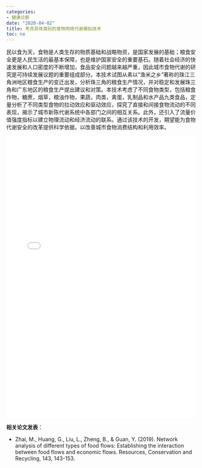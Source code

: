 ```yaml
---
categories:
- 健康诊断
date: "2020-04-02"
title: 考虑具体类别的食物网络代谢模拟技术
toc: no
---
```


民以食为天，食物是人类生存的物质基础和战略物资，是国家发展的基础；粮食安全更是人民生活的最基本保障，也是维护国家安全的重要基石。随着社会经济的快速发展和人口密度的不断增加，食品安全问题越来越严重，因此城市食物代谢的研究是可持续发展议题的重要组成部分。本技术试图从素以“渔米之乡”著称的珠江三角洲地区粮食生产的变迁出发，分析珠三角的粮食生产情况，并对稳定和发展珠三角和广东地区的粮食生产提出建议和对策。本技术考虑了不同食物类型，包括粮食作物，糖蔗，烟草，粮油作物，果蔬，肉类，禽蛋，乳制品和水产品九类食品，定量分析了不同类型食物的拉动效应和驱动效应，探究了直接和间接食物流动的不同表现，揭示了城市新陈代谢系统中各部门之间的相互关系。此外，还引入了流量价值强度指标以建立物理流动和经济流动的联系。通过该技术的开发，期望能为食物代谢安全的改革提供科学依据，以改善城市食物消费结构和利用效率。

<embed src="/post/diagnose/2.2.4考虑具体类别的食物网络代谢模拟技术开发.pdf#toolbar=0" type="application/pdf" width="100%" height=750>

**相关论文发表**：

- Zhai, M., Huang, G., Liu, L., Zheng, B., & Guan, Y. (2019). Network analysis of different types of food flows: Establishing the interaction between food flows and economic flows. Resources, Conservation and Recycling, 143, 143-153.

